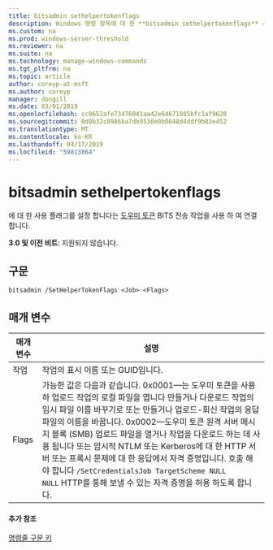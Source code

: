 ```yaml
---
title: bitsadmin sethelpertokenflags
description: Windows 명령 항목에 대 한 **bitsadmin sethelpertokenflags** -BITS 전송 작업을 연관 된 도우미 토큰에 대 한 사용 플래그를 설정 합니다.
ms.custom: na
ms.prod: windows-server-threshold
ms.reviewer: na
ms.suite: na
ms.technology: manage-windows-commands
ms.tgt_pltfrm: na
ms.topic: article
author: coreyp-at-msft
ms.author: coreyp
manager: dongill
ms.date: 03/01/2019
ms.openlocfilehash: cc9652afe73476041aa42e64671885bfc1af9628
ms.sourcegitcommit: 0d0b32c8986ba7db9536e0b8648d4ddf9b03e452
ms.translationtype: MT
ms.contentlocale: ko-KR
ms.lasthandoff: 04/17/2019
ms.locfileid: "59813864"
---
```

# <a name="bitsadmin-sethelpertokenflags"></a>bitsadmin sethelpertokenflags

에 대 한 사용 플래그를 설정 합니다는 [도우미 토큰](/windows/desktop/bits/helper-tokens-for-bits-transfer-jobs) BITS 전송 작업을 사용 하 여 연결 합니다.

**3.0 및 이전 비트**: 지원되지 않습니다.

## <a name="syntax"></a>구문

```
bitsadmin /SetHelperTokenFlags <Job> <Flags>
```

## <a name="parameters"></a>매개 변수

|매개 변수|설명|
|---------|-----------|
|작업|작업의 표시 이름 또는 GUID입니다.|
|Flags|가능한 값은 다음과 같습니다. 0x0001&mdash;는 도우미 토큰을 사용 하 업로드 작업의 로컬 파일을 엽니다 만들거나 다운로드 작업의 임시 파일 이름 바꾸기로 또는 만들거나 업로드-회신 작업의 응답 파일의 이름을 바꿉니다. 0x0002&mdash;도우미 토큰 원격 서버 메시지 블록 (SMB) 업로드 파일을 열거나 작업을 다운로드 하는 데 사용 됩니다 또는 암시적 NTLM 또는 Kerberos에 대 한 HTTP 서버 또는 프록시 문제에 대 한 응답에서 자격 증명입니다. 호출 해야 합니다 `/SetCredentialsJob TargetScheme NULL NULL` HTTP를 통해 보낼 수 있는 자격 증명을 허용 하도록 합니다.|

#### <a name="additional-references"></a>추가 참조

[명령줄 구문 키](command-line-syntax-key.md)

